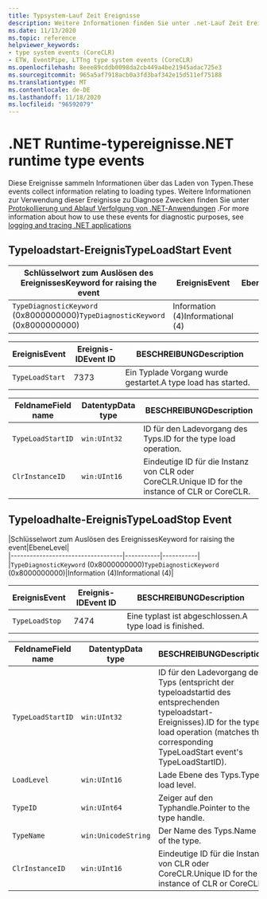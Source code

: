 ```yaml
---
title: Typsystem-Lauf Zeit Ereignisse
description: Weitere Informationen finden Sie unter .net-Lauf Zeit Ereignisse, die Diagnoseinformationen für das .net-Typsystem erfassen, z. b. typeloadstart und typeloadstoppt.
ms.date: 11/13/2020
ms.topic: reference
helpviewer_keywords:
- type system events (CoreCLR)
- ETW, EventPipe, LTTng type system events (CoreCLR)
ms.openlocfilehash: 8eee89cddb0098da2cb449a4be21945adac725e3
ms.sourcegitcommit: 965a5af7918acb0a3fd3baf342e15d511ef75188
ms.translationtype: MT
ms.contentlocale: de-DE
ms.lasthandoff: 11/18/2020
ms.locfileid: "96592079"
---
```

# <a name="net-runtime-type-events"></a><span data-ttu-id="2a9fa-103">.NET Runtime-typereignisse</span><span class="sxs-lookup"><span data-stu-id="2a9fa-103">.NET runtime type events</span></span>

<span data-ttu-id="2a9fa-104">Diese Ereignisse sammeln Informationen über das Laden von Typen.</span><span class="sxs-lookup"><span data-stu-id="2a9fa-104">These events collect information relating to loading types.</span></span> <span data-ttu-id="2a9fa-105">Weitere Informationen zur Verwendung dieser Ereignisse zu Diagnose Zwecken finden Sie unter [Protokollierung und Ablauf Verfolgung von .NET-Anwendungen](../../core/diagnostics/logging-tracing.md) .</span><span class="sxs-lookup"><span data-stu-id="2a9fa-105">For more information about how to use these events for diagnostic purposes, see [logging and tracing .NET applications](../../core/diagnostics/logging-tracing.md)</span></span>

## <a name="typeloadstart-event"></a><span data-ttu-id="2a9fa-106">Typeloadstart-Ereignis</span><span class="sxs-lookup"><span data-stu-id="2a9fa-106">TypeLoadStart Event</span></span>

|<span data-ttu-id="2a9fa-107">Schlüsselwort zum Auslösen des Ereignisses</span><span class="sxs-lookup"><span data-stu-id="2a9fa-107">Keyword for raising the event</span></span>|<span data-ttu-id="2a9fa-108">Ereignis</span><span class="sxs-lookup"><span data-stu-id="2a9fa-108">Event</span></span>|<span data-ttu-id="2a9fa-109">Ebene</span><span class="sxs-lookup"><span data-stu-id="2a9fa-109">Level</span></span>|  
|-----------------------------------|-----------|-----------|  
|<span data-ttu-id="2a9fa-110">`TypeDiagnosticKeyword` (0x8000000000)</span><span class="sxs-lookup"><span data-stu-id="2a9fa-110">`TypeDiagnosticKeyword` (0x8000000000)</span></span>|<span data-ttu-id="2a9fa-111">Information (4)</span><span class="sxs-lookup"><span data-stu-id="2a9fa-111">Informational (4)</span></span>|  

|<span data-ttu-id="2a9fa-112">Ereignis</span><span class="sxs-lookup"><span data-stu-id="2a9fa-112">Event</span></span>|<span data-ttu-id="2a9fa-113">Ereignis-ID</span><span class="sxs-lookup"><span data-stu-id="2a9fa-113">Event ID</span></span>|<span data-ttu-id="2a9fa-114">BESCHREIBUNG</span><span class="sxs-lookup"><span data-stu-id="2a9fa-114">Description</span></span>|  
|-----------|--------------|-----------------|  
|`TypeLoadStart`|<span data-ttu-id="2a9fa-115">73</span><span class="sxs-lookup"><span data-stu-id="2a9fa-115">73</span></span>|<span data-ttu-id="2a9fa-116">Ein Typlade Vorgang wurde gestartet.</span><span class="sxs-lookup"><span data-stu-id="2a9fa-116">A type load has started.</span></span>|

|<span data-ttu-id="2a9fa-117">Feldname</span><span class="sxs-lookup"><span data-stu-id="2a9fa-117">Field name</span></span>|<span data-ttu-id="2a9fa-118">Datentyp</span><span class="sxs-lookup"><span data-stu-id="2a9fa-118">Data type</span></span>|<span data-ttu-id="2a9fa-119">BESCHREIBUNG</span><span class="sxs-lookup"><span data-stu-id="2a9fa-119">Description</span></span>|  
|----------------|---------------|-----------------|  
|`TypeLoadStartID`|`win:UInt32`|<span data-ttu-id="2a9fa-120">ID für den Ladevorgang des Typs.</span><span class="sxs-lookup"><span data-stu-id="2a9fa-120">ID for the type load operation.</span></span>|
|`ClrInstanceID`|`win:UInt16`|<span data-ttu-id="2a9fa-121">Eindeutige ID für die Instanz von CLR oder CoreCLR.</span><span class="sxs-lookup"><span data-stu-id="2a9fa-121">Unique ID for the instance of CLR or CoreCLR.</span></span>|  

## <a name="typeloadstop-event"></a><span data-ttu-id="2a9fa-122">Typeloadhalte-Ereignis</span><span class="sxs-lookup"><span data-stu-id="2a9fa-122">TypeLoadStop Event</span></span>

|<span data-ttu-id="2a9fa-123">Schlüsselwort zum Auslösen des Ereignisses</span><span class="sxs-lookup"><span data-stu-id="2a9fa-123">Keyword for raising the event</span></span>|<span data-ttu-id="2a9fa-124">Ebene</span><span class="sxs-lookup"><span data-stu-id="2a9fa-124">Level</span></span>|  
|-----------------------------------|-----------|-----------|  
|<span data-ttu-id="2a9fa-125">`TypeDiagnosticKeyword` (0x8000000000)</span><span class="sxs-lookup"><span data-stu-id="2a9fa-125">`TypeDiagnosticKeyword` (0x8000000000)</span></span>|<span data-ttu-id="2a9fa-126">Information (4)</span><span class="sxs-lookup"><span data-stu-id="2a9fa-126">Informational (4)</span></span>|  

|<span data-ttu-id="2a9fa-127">Ereignis</span><span class="sxs-lookup"><span data-stu-id="2a9fa-127">Event</span></span>|<span data-ttu-id="2a9fa-128">Ereignis-ID</span><span class="sxs-lookup"><span data-stu-id="2a9fa-128">Event ID</span></span>|<span data-ttu-id="2a9fa-129">BESCHREIBUNG</span><span class="sxs-lookup"><span data-stu-id="2a9fa-129">Description</span></span>|  
|-----------|--------------|-----------------|  
|`TypeLoadStop`|<span data-ttu-id="2a9fa-130">74</span><span class="sxs-lookup"><span data-stu-id="2a9fa-130">74</span></span>|<span data-ttu-id="2a9fa-131">Eine typlast ist abgeschlossen.</span><span class="sxs-lookup"><span data-stu-id="2a9fa-131">A type load is finished.</span></span>|

|<span data-ttu-id="2a9fa-132">Feldname</span><span class="sxs-lookup"><span data-stu-id="2a9fa-132">Field name</span></span>|<span data-ttu-id="2a9fa-133">Datentyp</span><span class="sxs-lookup"><span data-stu-id="2a9fa-133">Data type</span></span>|<span data-ttu-id="2a9fa-134">BESCHREIBUNG</span><span class="sxs-lookup"><span data-stu-id="2a9fa-134">Description</span></span>|  
|----------------|---------------|-----------------|  
|`TypeLoadStartID`|`win:UInt32`|<span data-ttu-id="2a9fa-135">ID für den Ladevorgang des Typs (entspricht der typeloadstartid des entsprechenden typeloadstart-Ereignisses).</span><span class="sxs-lookup"><span data-stu-id="2a9fa-135">ID for the type load operation (matches the corresponding TypeLoadStart event's TypeLoadStartID).</span></span>|
|`LoadLevel`|`win:UInt16`|<span data-ttu-id="2a9fa-136">Lade Ebene des Typs.</span><span class="sxs-lookup"><span data-stu-id="2a9fa-136">Type load level.</span></span>|
|`TypeID`|`win:UInt64`|<span data-ttu-id="2a9fa-137">Zeiger auf den Typhandle.</span><span class="sxs-lookup"><span data-stu-id="2a9fa-137">Pointer to the type handle.</span></span>|
|`TypeName`|`win:UnicodeString`|<span data-ttu-id="2a9fa-138">Der Name des Typs.</span><span class="sxs-lookup"><span data-stu-id="2a9fa-138">Name of the type.</span></span>|
|`ClrInstanceID`|`win:UInt16`|<span data-ttu-id="2a9fa-139">Eindeutige ID für die Instanz von CLR oder CoreCLR.</span><span class="sxs-lookup"><span data-stu-id="2a9fa-139">Unique ID for the instance of CLR or CoreCLR.</span></span>|  
